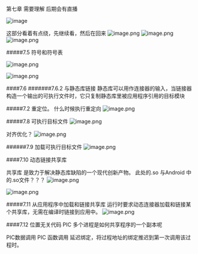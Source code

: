 第七章 需要理解 后期会有直播



![image](https://github.com/genglei/imgStore/raw/master/img/3553390-498c23004f25fe1f-2.9tv6oce2tuq.jpg)

这部分看着有点绕，先继续看，然后在回来
![image.png](https://upload-images.jianshu.io/upload_images/3553390-9914f3b8293c8d8f.png?imageMogr2/auto-orient/strip%7CimageView2/2/w/620)
![image.png](https://upload-images.jianshu.io/upload_images/3553390-88abfc57956b7aad.png?imageMogr2/auto-orient/strip%7CimageView2/2/w/1240)
![image.png](https://upload-images.jianshu.io/upload_images/3553390-734420b643df5dc7.png?imageMogr2/auto-orient/strip%7CimageView2/2/w/1240)

#####7.5 符号和符号表

![image.png](https://upload-images.jianshu.io/upload_images/3553390-797119e6d5e9b391.png?imageMogr2/auto-orient/strip%7CimageView2/2/w/1240)

![image.png](https://upload-images.jianshu.io/upload_images/3553390-d7f45a088c183557.png?imageMogr2/auto-orient/strip%7CimageView2/2/w/1240)

####7.6
#######7.6.2 与静态库链接
静态库可以用作连接器的输入，当链接器构造一个输出的可执行文件时，它只复制静态库里被应用程序引用的目标模块

#####7.2 重定位。
什么时候执行重定向
![image.png](https://upload-images.jianshu.io/upload_images/3553390-65ec1c7d83dfc32e.png?imageMogr2/auto-orient/strip%7CimageView2/2/w/1240)


#####7.8 可执行目标文件
![image.png](https://upload-images.jianshu.io/upload_images/3553390-b5fe7de5ce3fd2c6.png?imageMogr2/auto-orient/strip%7CimageView2/2/w/1240)


对齐优化？
![image.png](https://upload-images.jianshu.io/upload_images/3553390-5faea03f33ef43a4.png?imageMogr2/auto-orient/strip%7CimageView2/2/w/1240)

######7.9 加载可执行目标文件
![image.png](https://upload-images.jianshu.io/upload_images/3553390-8133180ca01e6608.png?imageMogr2/auto-orient/strip%7CimageView2/2/w/1240)


####7.10 动态链接共享库

共享库 是致力于解决静态库缺陷的一个现代创新产物。
此处的.so  与Android 中的.so文件？？？
![image.png](https://upload-images.jianshu.io/upload_images/3553390-3842c6ab99fb92b0.png?imageMogr2/auto-orient/strip%7CimageView2/2/w/1240)

![image.png](https://upload-images.jianshu.io/upload_images/3553390-bbe829f37357bf24.png?imageMogr2/auto-orient/strip%7CimageView2/2/w/1240)

#####7.11 从应用程序中加载和链接共享库
运行时要求动态连接器加载和链接某个共享库，无需在编译时链接到应用中。
![image.png](https://upload-images.jianshu.io/upload_images/3553390-6ae91982d45442ab.png?imageMogr2/auto-orient/strip%7CimageView2/2/w/1240)

####7.12 位置无关代码  PIC
多个进程是如何共享程序的一个副本呢

PIC数据调用
PIC 函数调用
延迟绑定，将过程地址的绑定推迟到第一次调用该过程时。




